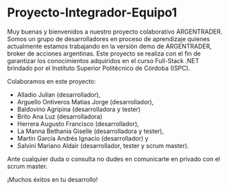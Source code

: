 # Proyecto-Integrador-Equipo1
Muy buenas y bienvenidos a nuestro proyecto colaborativo ARGENTRADER.
Somos un grupo de desarrolladores en proceso de aprendizaje quienes actualmente estamos trabajando en la versión demo de ARGENTRADER, broker de acciones argentinas.
Este proyecto se realiza con el fin de garantizar los conocimientos adquiridos en el curso Full-Stack .NET brindado por el Instituto Superior Politécnico de Córdoba (ISPC).

Colaboramos en este proyecto:
- Alladio Julian (desarrollador),
- Arguello Ontiveros Matias Jorge (desarrollador),
- Baldovino Agripina (desarrolladora y tester)
- Brito Ana Luz (desarrolladora)
- Herrera Augusto Francisco (desarrollador),
- La Manna Bethania Giselle (desarrolladora y tester),
- Martin García Andrés Ignacio (desarrollador) y
- Salvini Mariano Aldair (desarrollador, tester y scrum master).

Ante cualquier duda o consulta no dudes en comunicarte en privado con el scrum master.

¡Muchos éxitos en tu desarrollo!
